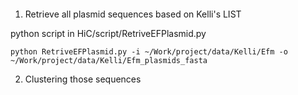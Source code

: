 ####

1. Retrieve all plasmid sequences based on Kelli's LIST

python script in HiC/script/RetriveEFPlasmid.py

`python RetriveEFPlasmid.py -i ~/Work/project/data/Kelli/Efm -o ~/Work/project/data/Kelli/Efm_plasmids_fasta`


2. Clustering those sequences

